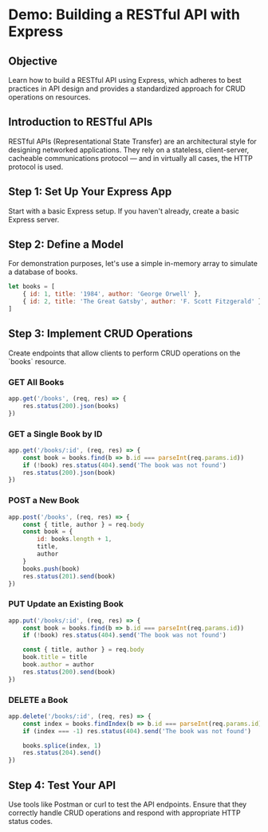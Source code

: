 # Demo: Building a RESTful API with Express

## Objective
Learn how to build a RESTful API using Express, which adheres to best practices in API design and provides a standardized approach for CRUD operations on resources.

## Introduction to RESTful APIs
RESTful APIs (Representational State Transfer) are an architectural style for designing networked applications. They rely on a stateless, client-server, cacheable communications protocol — and in virtually all cases, the HTTP protocol is used.

## Step 1: Set Up Your Express App
Start with a basic Express setup. If you haven't already, create a basic Express server.

## Step 2: Define a Model
For demonstration purposes, let's use a simple in-memory array to simulate a database of books.

```javascript
let books = [
    { id: 1, title: '1984', author: 'George Orwell' },
    { id: 2, title: 'The Great Gatsby', author: 'F. Scott Fitzgerald' }
]
```

## Step 3: Implement CRUD Operations
Create endpoints that allow clients to perform CRUD operations on the \`books\` resource.

### GET All Books
```javascript
app.get('/books', (req, res) => {
    res.status(200).json(books)
})
```

### GET a Single Book by ID
```javascript
app.get('/books/:id', (req, res) => {
    const book = books.find(b => b.id === parseInt(req.params.id))
    if (!book) res.status(404).send('The book was not found')
    res.status(200).json(book)
})
```

### POST a New Book
```javascript
app.post('/books', (req, res) => {
    const { title, author } = req.body
    const book = {
        id: books.length + 1,
        title,
        author
    }
    books.push(book)
    res.status(201).send(book)
})
```

### PUT Update an Existing Book
```javascript
app.put('/books/:id', (req, res) => {
    const book = books.find(b => b.id === parseInt(req.params.id))
    if (!book) res.status(404).send('The book was not found')

    const { title, author } = req.body
    book.title = title
    book.author = author
    res.status(200).send(book)
})
```

### DELETE a Book
```javascript
app.delete('/books/:id', (req, res) => {
    const index = books.findIndex(b => b.id === parseInt(req.params.id))
    if (index === -1) res.status(404).send('The book was not found')

    books.splice(index, 1)
    res.status(204).send()
})
```

## Step 4: Test Your API
Use tools like Postman or curl to test the API endpoints. Ensure that they correctly handle CRUD operations and respond with appropriate HTTP status codes.
